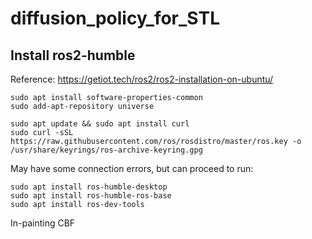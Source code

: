 # diffusion_policy_for_STL

## Install ros2-humble
Reference:
https://getiot.tech/ros2/ros2-installation-on-ubuntu/
```
sudo apt install software-properties-common
sudo add-apt-repository universe

sudo apt update && sudo apt install curl
sudo curl -sSL https://raw.githubusercontent.com/ros/rosdistro/master/ros.key -o /usr/share/keyrings/ros-archive-keyring.gpg
```
May have some connection errors, but can proceed to run:
```
sudo apt install ros-humble-desktop
sudo apt install ros-humble-ros-base
sudo apt install ros-dev-tools
```
In-painting
CBF
